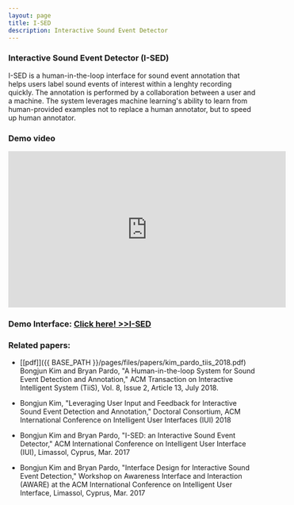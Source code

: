 ```yaml
---
layout: page
title: I-SED
description: Interactive Sound Event Detector
---
```

### Interactive Sound Event Detector (I-SED)
I-SED is a human-in-the-loop interface for sound event annotation that helps users label sound events of interest within a lenghty recording quickly. The annotation is performed by a collaboration between a user and a machine. The system leverages machine learning's ability to learn from human-provided examples not to replace a human annotator, but to speed up human annotator.

### Demo video
<iframe width="560" height="315" src="https://www.youtube.com/embed/Ss2eGSW4_4w" frameborder="0" allow="accelerometer; autoplay; encrypted-media; gyroscope; picture-in-picture" allowfullscreen></iframe>

### Demo Interface: [Click here! >>I-SED](http://54.68.168.116/)

### Related papers:
* [[pdf]]({{ BASE_PATH }}/pages/files/papers/kim_pardo_tiis_2018.pdf) Bongjun Kim and Bryan Pardo, "A Human-in-the-loop System for Sound Event Detection and Annotation," ACM Transaction on Interactive Intelligent System (TiiS), Vol. 8, Issue 2, Article 13, July 2018.

* Bongjun Kim, "Leveraging User Input and Feedback for Interactive Sound Event Detection and Annotation," Doctoral Consortium, ACM International Conference on Intelligent User Interfaces (IUI) 2018

* Bongjun Kim and Bryan Pardo, "I-SED: an Interactive Sound Event Detector," ACM International Conference on Intelligent User Interface (IUI), Limassol, Cyprus, Mar. 2017

* Bongjun Kim and Bryan Pardo, "Interface Design for Interactive Sound Event Detection," Workshop on Awareness Interface and Interaction (AWARE) at the ACM International Conference on Intelligent User Interface, Limassol, Cyprus, Mar. 2017

